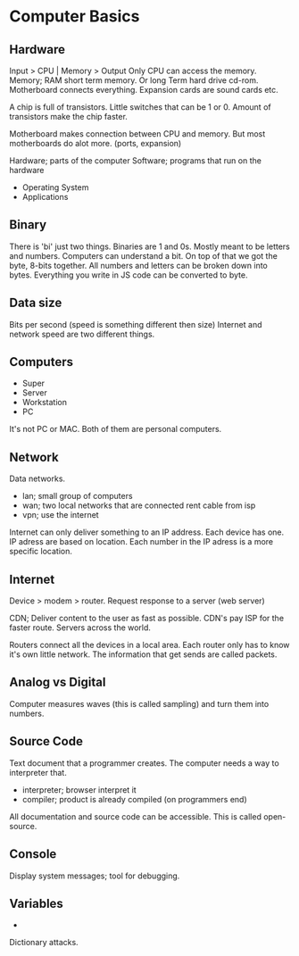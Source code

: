 # Computer Basics

## Hardware
Input > CPU |  Memory > Output 
Only CPU can access the memory. Memory; RAM short term memory. Or long Term hard drive cd-rom.
Motherboard connects everything. Expansion cards are sound cards etc.

A chip is full of transistors. Little switches that can be 1 or 0. Amount of transistors make the chip faster.

Motherboard makes connection between CPU and memory. But most motherboards do alot more. (ports, expansion)

Hardware; parts of the computer
Software; programs that run on the hardware
* Operating System
* Applications

## Binary
There is 'bi' just two things. Binaries are 1 and 0s. Mostly meant to be letters and numbers.
Computers can understand a bit. On top of that we got the byte, 8-bits together. All numbers and letters can be broken down into bytes. Everything you write in JS code can be converted to byte.

## Data size
Bits per second (speed is something different then size) Internet and network speed are two different things.

## Computers
* Super
* Server
* Workstation
* PC

It's not PC or MAC. Both of them are personal computers.

## Network
Data networks.
* lan; small group of computers
* wan; two local networks that are connected rent cable from isp
* vpn; use the internet

Internet can only deliver something to an IP address. Each device has one. IP adress are based on location. Each number in the IP adress is a more specific location.

## Internet
Device > modem > router. Request response to a server (web server)

CDN; Deliver content to the user as fast as possible. CDN's pay ISP for the faster route. Servers across the world.

Routers connect all the devices in a local area. Each router only has to know it's own little network. The information that get sends are called packets.

## Analog vs Digital
Computer measures waves (this is called sampling) and turn them into numbers.

## Source Code
Text document that a programmer creates. The computer needs a way to interpreter that.
* interpreter; browser interpret it
* compiler; product is already compiled (on programmers end)

All documentation and source code can be accessible. This is called open-source.

## Console
Display system messages; tool for debugging. 

## Variables
-

Dictionary attacks.